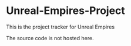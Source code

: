 # Unreal-Empires-Project

This is the project tracker for Unreal Empires

The source code is not hosted here. 
